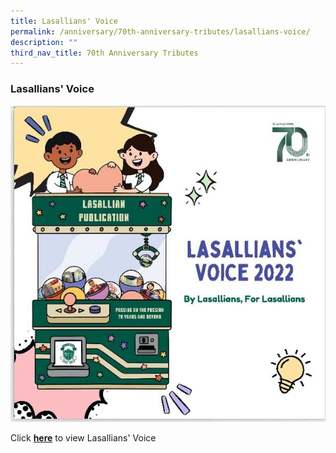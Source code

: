```yaml
---
title: Lasallians' Voice
permalink: /anniversary/70th-anniversary-tributes/lasallians-voice/
description: ""
third_nav_title: 70th Anniversary Tributes
---
```

### Lasallians' Voice

![](/images/Lasallian%20voice%20Pic.jpg)

Click [**here**](https://online.flippingbook.com/view/713194351/) to view Lasallians' Voice